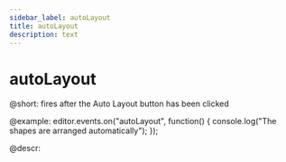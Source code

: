 ```yaml
---
sidebar_label: autoLayout
title: autoLayout
description: text
---
```


# autoLayout

@short:
fires after the Auto Layout button has been clicked

@example:
editor.events.on("autoLayout", function() {
    console.log("The shapes are arranged automatically");
});

@descr: